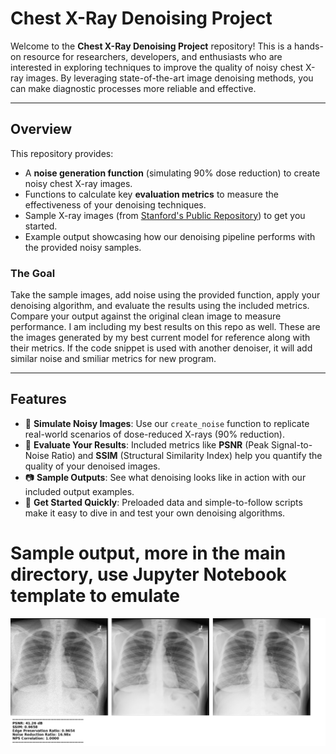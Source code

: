 # **Chest X-Ray Denoising Project**

Welcome to the **Chest X-Ray Denoising Project** repository! This is a hands-on resource for researchers, developers, and enthusiasts who are interested in exploring techniques to improve the quality of noisy chest X-ray images. By leveraging state-of-the-art image denoising methods, you can make diagnostic processes more reliable and effective.

---

## **Overview**

This repository provides:

- A **noise generation function** (simulating 90% dose reduction) to create noisy chest X-ray images.
- Functions to calculate key **evaluation metrics** to measure the effectiveness of your denoising techniques.
- Sample X-ray images (from [Stanford's Public Repository](https://stanfordmlgroup.github.io/competitions/chexpert/)) to get you started.
- Example output showcasing how our denoising pipeline performs with the provided noisy samples.

### **The Goal**
Take the sample images, add noise using the provided function, apply your denoising algorithm, and evaluate the results using the included metrics. Compare your output against the original clean image to measure performance.
I am including my best results on this repo as well.
These are the images generated by my best current model for reference along with their metrics. If the code snippet is used with another denoiser, it will add similar noise and smiliar metrics for new program.

---

## **Features**

- 🌟 **Simulate Noisy Images**: Use our `create_noise` function to replicate real-world scenarios of dose-reduced X-rays (90% reduction).
- 📏 **Evaluate Your Results**: Included metrics like **PSNR** (Peak Signal-to-Noise Ratio) and **SSIM** (Structural Similarity Index) help you quantify the quality of your denoised images.
- 📷 **Sample Outputs**: See what denoising looks like in action with our included output examples.
- 🚀 **Get Started Quickly**: Preloaded data and simple-to-follow scripts make it easy to dive in and test your own denoising algorithms.
# **Sample output, more in the main directory, use Jupyter Notebook template to emulate**
![sample processed image](5_combined.png)

